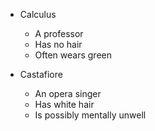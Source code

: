 * Calculus 
  * A professor
  * Has no hair 
  * Often wears green

* Castafiore
  * An opera singer
  * Has white hair 
  * Is possibly mentally unwell